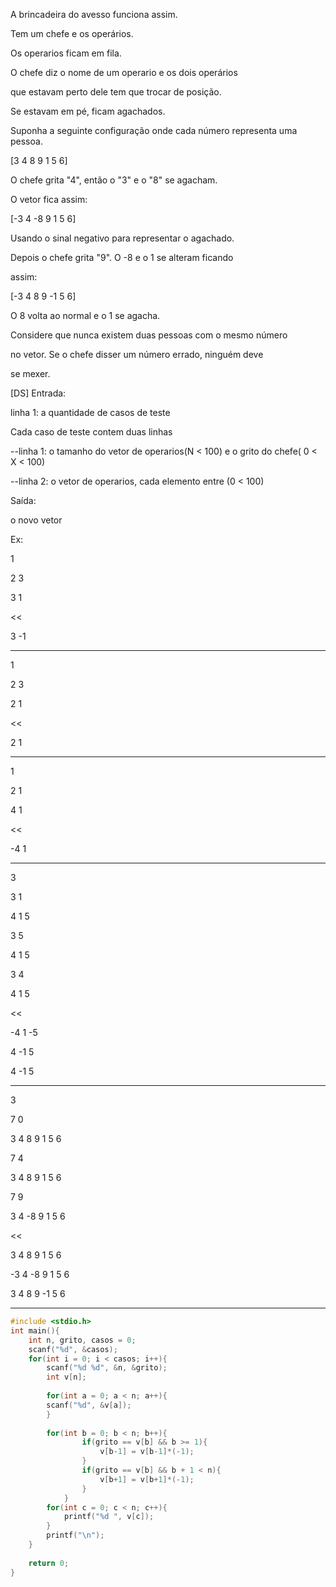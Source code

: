 A brincadeira do avesso funciona assim.

Tem um chefe e os operários.

Os operarios ficam em fila.

O chefe diz o nome de um operario e os dois operários

que estavam perto dele tem que trocar de posição.

Se estavam em pé, ficam agachados.

Suponha a seguinte configuração onde cada número
representa uma pessoa.

[3 4 8 9 1 5 6]

O chefe grita "4", então o "3" e o "8" se agacham.

O vetor fica assim:

[-3 4 -8 9 1 5 6]

Usando o sinal negativo para representar o agachado.

Depois o chefe grita "9". O -8 e o 1 se alteram ficando

assim:

[-3 4 8 9 -1 5 6]

O 8 volta ao normal e o 1 se agacha.


Considere que nunca existem duas pessoas com o mesmo número

no vetor. Se o chefe disser um número errado, ninguém deve

se mexer.

[DS]
Entrada:

linha 1: a quantidade de casos de teste

Cada caso de teste contem duas linhas

--linha 1: o tamanho do vetor de operarios(N < 100) e o grito do chefe( 0 < X < 100)

--linha 2: o vetor de operarios, cada elemento entre (0 < 100)

Saída:

o novo vetor

Ex:
>>
1

2 3

3 1

<<

3 -1

---
>>
1

2 3

2 1

<<

2 1

---

>>
1

2 1

4 1

<<

-4 1

---
>>
3

3 1

4 1 5

3 5

4 1 5

3 4

4 1 5

<<

-4 1 -5

4 -1 5

4 -1 5

---
>>
3

7 0

3 4 8 9 1 5 6

7 4

3 4 8 9 1 5 6

7 9

3 4 -8 9 1 5 6

<<

3 4 8 9 1 5 6

-3 4 -8 9 1 5 6

3 4 8 9 -1 5 6

---

``` c
#include <stdio.h>
int main(){
    int n, grito, casos = 0;
    scanf("%d", &casos);
    for(int i = 0; i < casos; i++){
        scanf("%d %d", &n, &grito);
        int v[n];
        
        for(int a = 0; a < n; a++){
        scanf("%d", &v[a]);
        }    
        
        for(int b = 0; b < n; b++){
                if(grito == v[b] && b >= 1){
                    v[b-1] = v[b-1]*(-1);
                }
                if(grito == v[b] && b + 1 < n){
                    v[b+1] = v[b+1]*(-1);
                }
            }
        for(int c = 0; c < n; c++){
            printf("%d ", v[c]);
        }
        printf("\n");
    }
    
    return 0;
}
```
